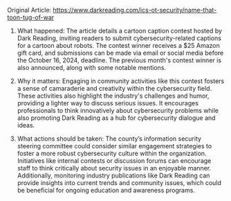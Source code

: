 Original Article: https://www.darkreading.com/ics-ot-security/name-that-toon-tug-of-war

1) What happened:
The article details a cartoon caption contest hosted by Dark Reading, inviting readers to submit cybersecurity-related captions for a cartoon about robots. The contest winner receives a $25 Amazon gift card, and submissions can be made via email or social media before the October 16, 2024, deadline. The previous month's contest winner is also announced, along with some notable mentions.

2) Why it matters:
Engaging in community activities like this contest fosters a sense of camaraderie and creativity within the cybersecurity field. These activities also highlight the industry's challenges and humor, providing a lighter way to discuss serious issues. It encourages professionals to think innovatively about cybersecurity problems while also promoting Dark Reading as a hub for cybersecurity dialogue and ideas.

3) What actions should be taken:
The county’s information security steering committee could consider similar engagement strategies to foster a more robust cybersecurity culture within the organization. Initiatives like internal contests or discussion forums can encourage staff to think critically about security issues in an enjoyable manner. Additionally, monitoring industry publications like Dark Reading can provide insights into current trends and community issues, which could be beneficial for ongoing education and awareness programs.